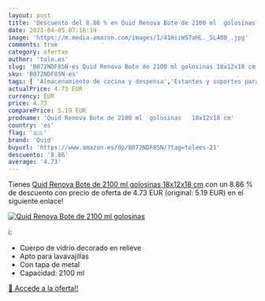 ```yaml
---
layout: post
title: 'Descuento del 8.86 % en Quid Renova Bote de 2100 ml  golosinas  '
date: 2021-04-05 07:16:19
image: 'https://m.media-amazon.com/images/I/41HiiWS7aHL._SL400_.jpg'
comments: true
category: ofertas
author: 'tole.es'
slug: 'B072NDF85N-es Quid Renova Bote de 2100 ml golosinas 18x12x18 cm'
sku: 'B072NDF85N-es'
tags: [ 'Almacenamiento de cocina y despensa','Estantes y soportes para cocina','Hogar y cocina','quid','renova', ]
actualPrice: 4.73 EUR
currency: EUR
price: 4.73
comparePrice: 5.19 EUR
prodname: 'Quid Renova Bote de 2100 ml  golosinas   18x12x18 cm'
country: 'es'
flag: '🇪🇸'
brand: 'Quid'
buyurl: 'https://www.amazon.es/dp/B072NDF85N/?tag=tolees-21'
descuento: '8.86'
average: '4.73'
---
```


Tienes [Quid Renova Bote de 2100 ml  golosinas   18x12x18 cm](https://www.amazon.es/dp/B072NDF85N/?tag=tolees-21) con un 8.86 % de descuento con precio de oferta de 4.73 EUR (original: 5.19 EUR) en el siguiente enlace!

[![Quid Renova Bote de 2100 ml  golosinas  ](https://m.media-amazon.com/images/I/41HiiWS7aHL._SL400_.jpg)](https://www.amazon.es/dp/B072NDF85N/?tag=tolees-21)

ℹ️:

- Cuerpo de vidrio decorado en relieve
- Apto para lavavajillas
- Con tapa de metal
- Capacidad: 2100 ml

[🛒 Accede a la oferta!!](https://www.amazon.es/dp/B072NDF85N/?tag=tolees-21)

